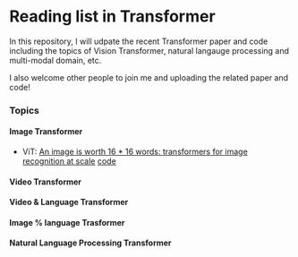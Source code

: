 # Reading list in Transformer

In this repository, I will udpate the recent Transformer paper and code including the topics of Vision Transformer, natural langauge processing and multi-modal domain, etc.  

I also welcome other people to join me and uploading the related paper and code!



### Topics
#### Image Transformer
- ViT: [An image is worth 16 * 16 words: transformers for image recognition at scale](https://arxiv.org/pdf/2010.11929.pdf) [code](https://github.com/rwightman/pytorch-image-models)


#### Video Transformer


#### Video & Language Transformer


#### Image % language Trasformer


#### Natural Language Processing Transformer



